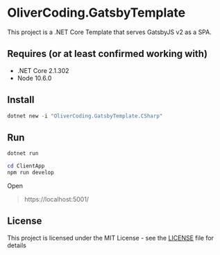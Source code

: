 # OliverCoding.GatsbyTemplate

This project is a .NET Core Template that serves GatsbyJS v2 as a SPA.

## Requires (or at least confirmed working with)

* .NET Core 2.1.302
* Node 10.6.0

## Install

```powershell
dotnet new -i "OliverCoding.GatsbyTemplate.CSharp"
```

## Run

```powershell
dotnet run
```

```powershell
cd ClientApp
npm run develop
```

Open
> https://localhost:5001/

## License

This project is licensed under the MIT License - see the [LICENSE](LICENSE) file for details

